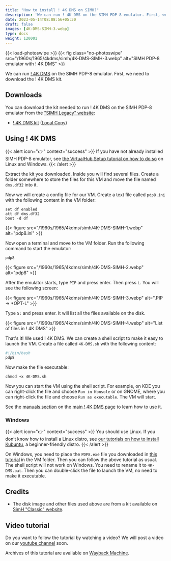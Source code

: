 ```yaml
---
title: "How to install ! 4K DMS on SIMH?"
description: 'We can run ! 4K DMS on the SIMH PDP-8 emulator. First, we need to download the ! 4K DMS kit. You can download the kit needed to run ! 4K DMS on the SIMH PDP-8 emulator from the "SIMH Legacy" website:'
date: 2023-05-14T08:08:56+05:30
draft: false
images: [4K-DMS-SIMH-3.webp]
type: docs
weight: 120001
---
```


{{< load-photoswipe >}}
{{< fig class="no-photoswipe" src="/1960s/1965/4kdms/simh/4K-DMS-SIMH-3.webp" alt="SIMH PDP-8 emulator with ! 4K DMS" >}}

We can run [! 4K DMS](/1960s/1965/4kdms) on the SIMH PDP-8 emulator. First, we need to download the ! 4K DMS kit.

## Downloads

You can download the kit needed to run ! 4K DMS on the SIMH PDP-8 emulator from the ["SIMH Legacy" website](http://simh.trailing-edge.com/):

- [! 4K DMS kit](http://simh.trailing-edge.com/kits/dms8.zip) ([Local Copy](https://link.storjshare.io/jwsn7gvmez6rbhciytlaqqgvrwtq/virtualhub%2F1960s%2F1965%2F4K-DMS%2Fdms8.zip?download=true))

## Using ! 4K DMS

{{< alert icon="👉" context="success" >}}
If you have not already installed SIMH PDP-8 emulator, see [the VirtualHub Setup tutorial on how to do so](https://setup.virtualhub.eu.org/simh-pdp8/) on Linux and Windows.
{{< /alert >}}

Extract the kit you downloaded. Inside you will find several files. Create a folder somewhere to store the files for this VM and move the file named `dms.df32` into it.

Now we will create a config file for our VM. Create a text file called `pdp8.ini` with the following content in the VM folder:

``` config
set df enabled
att df dms.df32
boot -d df
```

{{< figure src="/1960s/1965/4kdms/simh/4K-DMS-SIMH-1.webp" alt="pdp8.ini" >}}

Now open a terminal and move to the VM folder. Run the following command to start the emulator:

``` console
pdp8
```

{{< figure src="/1960s/1965/4kdms/simh/4K-DMS-SIMH-2.webp" alt="pdp8" >}}

After the emulator starts, type `PIP` and press enter. Then press `L`. You will see the following screen:

{{< figure src="/1960s/1965/4kdms/simh/4K-DMS-SIMH-3.webp" alt=".PIP -> *OPT-L" >}}

Type `S:` and press enter. It will list all the files available on the disk.

{{< figure src="/1960s/1965/4kdms/simh/4K-DMS-SIMH-4.webp" alt="List of files in ! 4K DMS" >}}

That's it! We used ! 4K DMS. We can create a shell script to make it easy to launch the VM. Create a file called `4K-DMS.sh` with the following content:

``` bash
#!/bin/bash
pdp8
```

Now make the file executable:

``` console
chmod +x 4K-DMS.sh
```

Now you can start the VM using the shell script. For example, on KDE you can right-click the file and choose `Run in Konsole` or on GNOME, where you can right-click the file and choose `Run as executable`. The VM will start.

See the [manuals section](/1960s/1965/4kdms/#manuals) on the [main ! 4K DMS page](/1960s/1965/4kdms/) to learn how to use it.

### Windows

{{< alert icon="👉" context="success" >}}
You should use Linux. If you don’t know how to install a Linux distro, see [our tutorials on how to install Kubuntu](https://setup.virtualhub.eu.org/tag/os/), a beginner-friendly distro.
{{< /alert >}}

On Windows, you need to place the `PDP8.exe` file you downloaded in [this tutorial](https://setup.virtualhub.eu.org/simh-pdp8#windows) in the VM folder. Then you can follow the above tutorial as usual. The shell script will not work on Windows. You need to rename it to `4K-DMS.bat`. Then you can double-click the file to launch the VM, no need to make it executable.

## Credits

- The disk image and other files used above are from a kit available on [SimH "Classic" website](http://simh.trailing-edge.com/).

## Video tutorial

Do you want to follow the tutorial by watching a video? We will post a video on our [youtube channel](https://www.youtube.com/@virtua1hub) soon.

Archives of this tutorial are available on [Wayback Machine](https://web.archive.org/web/*/https://virtualhub.eu.org/1960s/1965/4kdms/simh/).
